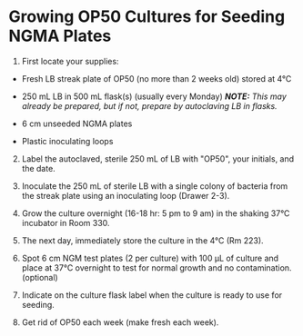 # Growing OP50 Cultures for Seeding NGMA Plates

1. First locate your supplies:

  - Fresh LB streak plate of OP50 (no more than 2 weeks old) stored at 4°C
  - 250 mL LB in 500 mL flask(s) (usually every Monday) ***NOTE:*** _This may already be prepared, but if not, prepare by autoclaving LB in flasks._

  - 6 cm unseeded NGMA plates
  - Plastic inoculating loops

2. Label the autoclaved, sterile 250 mL of LB with "OP50", your initials, and the date.

3. Inoculate the 250 mL of sterile LB with a single colony of bacteria from the streak plate using an inoculating loop (Drawer 2-3).

4. Grow the culture overnight (16-18 hr: 5 pm to 9 am) in the shaking 37°C incubator in Room 330.

5. The next day, immediately store the culture in the 4°C  (Rm 223).

6. Spot 6 cm NGM test plates (2 per culture) with 100 μL of culture and place at 37°C overnight to test for normal growth and no contamination. (optional)

7. Indicate on the culture flask label when the culture is ready to use for seeding.

8. Get rid of OP50 each week (make fresh each week).
